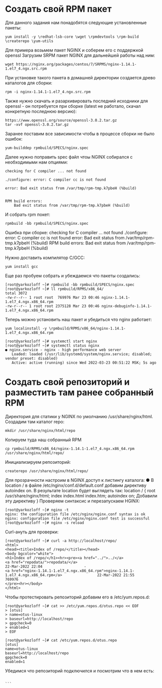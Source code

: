 # Создать свой RPM пакет
Для данного задания нам понадобятся следующие установленные пакеты:
```
yum install -y \redhat-lsb-core \wget \rpmdevtools \rpm-build \createrepo \yum-utils
```
Для примера возьмем пакет NGINX и соберем его с поддержкой openssl
Загрузим SRPM пакет NGINX для дальнейшей работы над ним:
```
wget https://nginx.org/packages/centos/7/SRPMS/nginx-1.14.1-1.el7_4.ngx.src.rpm
```
При установке такого пакета в домашней директории создается древо каталогов для сборки: 
```
rpm -i nginx-1.14.1-1.el7_4.ngx.src.rpm
```
Также нужно скачать и разархивировать последний исходники для openssl - он потребуется при сборке (latest не работало, скачал конкретную последнюю версию):
```
https://www.openssl.org/source/openssl-3.0.2.tar.gz
tar -xvf openssl-3.0.2.tar.gz
```
Заранее поставим все зависимости чтобы в процессе сборки не было ошибок:
```
yum-builddep rpmbuild/SPECS/nginx.spec
```
Далее нужно поправить spec файл чтоы NGINX собирался с необходимыми нам опциями:
```
checking for C compiler ... not found

./configure: error: C compiler cc is not found

error: Bad exit status from /var/tmp/rpm-tmp.k7pbeH (%build)


RPM build errors:
    Bad exit status from /var/tmp/rpm-tmp.k7pbeH (%build)
```
И собрать rpm покет:
```
rpmbuild -bb rpmbuild/SPECS/nginx.spec
```
Ошибка при сборке:
checking for C compiler ... not found
./configure: error: C compiler cc is not found
error: Bad exit status from /var/tmp/rpm-tmp.k7pbeH (%build)
RPM build errors:
    Bad exit status from /var/tmp/rpm-tmp.k7pbeH (%build)
    
Нужно доставить компилятор C/GCC:
```
yum install gcc
```
Еще раз пробуем собрать и убеждаемся что пакеты создались:
```
[root@yarkozloff ~]# rpmbuild -bb rpmbuild/SPECS/nginx.spec
[root@yarkozloff ~]# ll rpmbuild/RPMS/x86_64/
total 3072
-rw-r--r-- 1 root root  769976 Mar 23 00:46 nginx-1.14.1-1.el7_4.ngx.x86_64.rpm
-rw-r--r-- 1 root root 2375128 Mar 23 00:46 nginx-debuginfo-1.14.1-1.el7_4.ngx.x86_64.rpm
```
Теперь можно установить наш пакет и убедиться что nginx работает:
```
yum localinstall -y \rpmbuild/RPMS/x86_64/nginx-1.14.1-1.el7_4.ngx.x86_64.rpm

[root@yarkozloff ~]# systemctl start nginx
[root@yarkozloff ~]# systemctl status nginx
● nginx.service - nginx - high performance web server
   Loaded: loaded (/usr/lib/systemd/system/nginx.service; disabled; vendor preset: disabled)
   Active: active (running) since Wed 2022-03-23 00:51:22 MSK; 5s ago
```

# Создать свой репозиторий и разместить там ранее собранный RPM
Директория для статики у NGINX по умолчанию /usr/share/nginx/html. Создадим там каталог repo:
```
mkdir /usr/share/nginx/html/repo
```
Копируем туда наш собранный RPM
```
cp rpmbuild/RPMS/x86_64/nginx-1.14.1-1.el7_4.ngx.x86_64.rpm /usr/share/nginx/html/repo/
```
Инициализируем репозиторий:
```
createrepo /usr/share/nginx/html/repo/
```
Для прозрачности настроим в NGINX доступ к листингу каталога:
● В location / в файле /etc/nginx/conf.d/default.conf добавим директиву autoindex on. В результате location будет выглядеть так:
location / {
root /usr/share/nginx/html;
index index.html index.htm;
autoindex on; Добавили эту директиву
}
Проверяем синтаксис и перезапускаем HGINX:
```
[root@yarkozloff ~]# nginx -t
nginx: the configuration file /etc/nginx/nginx.conf syntax is ok
nginx: configuration file /etc/nginx/nginx.conf test is successful
[root@yarkozloff ~]# nginx -s reload
```
Curl-ануть для проверки:
```
[root@yarkozloff ~]# curl -a http://localhost/repo/
<html>
<head><title>Index of /repo/</title></head>
<body bgcolor="white">
<h1>Index of /repo/</h1><hr><pre><a href="../">../</a>
<a href="repodata/">repodata/</a>                                          22-Mar-2022 22:04                   -
<a href="nginx-1.14.1-1.el7_4.ngx.x86_64.rpm">nginx-1.14.1-1.el7_4.ngx.x86_64.rpm</a>                22-Mar-2022 21:55              769976
</pre><hr></body>
</html>
```
Чтобы протестировать репозиторий добавим его в /etc/yum.repos.d:
```
[root@yarkozloff ~]# cat >> /etc/yum.repos.d/otus.repo << EOF
> [otus]
> name=otus-linux
> baseurl=http://localhost/repo
> gpgcheck=0
> enabled=1
> EOF

[root@yarkozloff ~]# cat /etc/yum.repos.d/otus.repo
[otus]
name=otus-linux
baseurl=http://localhost/repo
gpgcheck=0
enabled=1
```
Убедимся что репозиторий подключился и посмотрим что в нем есть:
````

```
